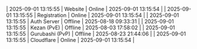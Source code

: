 | 2025-09-01 13:15:55 | Website | Online | 2025-09-01 13:15:54 |
| 2025-09-01 13:15:55 | Registration | Online | 2025-09-01 13:15:54 |
| 2025-09-01 13:15:55 | Auth Server | Offline | 2025-08-18 09:33:31 |
| 2025-09-01 13:15:55 | Kezan (PvE) | Offline | 2025-08-03 17:58:02 |
| 2025-09-01 13:15:55 | Gurubashi (PvP) | Offline | 2025-08-23 21:44:06 |
| 2025-09-01 13:15:55 | Cloudflare | Online | 2025-09-01 13:15:54 |
